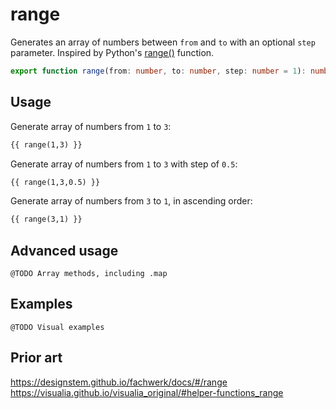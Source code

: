 # range

Generates an array of numbers between `from` and `to` with an optional `step` parameter. Inspired by Python's [range()](https://docs.python.org/3/library/stdtypes.html#range) function.

```ts
export function range(from: number, to: number, step: number = 1): number[];
```

## Usage

Generate array of numbers from `1` to `3`:

```md
{{ range(1,3) }}
```

Generate array of numbers from `1` to `3` with step of `0.5`:

```md
{{ range(1,3,0.5) }}
```

Generate array of numbers from `3` to `1`, in ascending order:

```md
{{ range(3,1) }}
```

## Advanced usage

`@TODO Array methods, including .map`

## Examples

`@TODO Visual examples`

## Prior art

https://designstem.github.io/fachwerk/docs/#/range
https://visualia.github.io/visualia_original/#helper-functions_range
